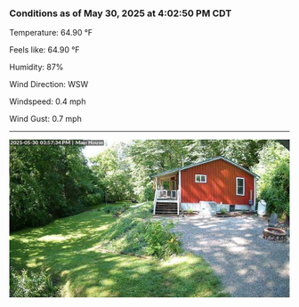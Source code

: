 ### Conditions as of May 30, 2025 at 4:02:50 PM CDT 

Temperature: 64.90 &deg;F

Feels like: 64.90 &deg;F

Humidity: 87%

Wind Direction: WSW

Windspeed: 0.4 mph

Wind Gust: 0.7 mph

---

<img src="./images/latest.jpeg"/>

